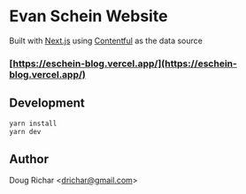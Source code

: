 # Evan Schein Website

Built with [Next.js](https://nextjs.org/) using [Contentful](https://www.contentful.com/) as the data source

### [https://eschein-blog.vercel.app/](https://eschein-blog.vercel.app/)

## Development

```bash
yarn install
yarn dev
```

## Author

Doug Richar <[drichar@gmail.com](mailto:drichar@gmail.com)>
